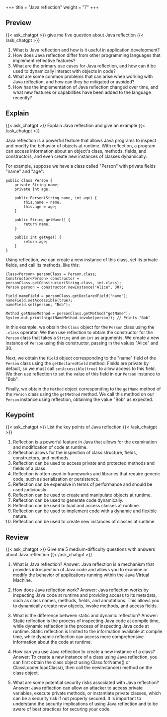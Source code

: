 +++
title = "Java reflection"
weight = "7"
+++
## Preview
{{< ask_chatgpt >}}
give me five question about Java reflection
{{< /ask_chatgpt >}}



1. What is Java reflection and how is it useful in application development?
2. How does Java reflection differ from other programming languages that implement reflective features?
3. What are the primary use cases for Java reflection, and how can it be used to dynamically interact with objects in code?
4. What are some common problems that can arise when working with Java reflection, and how can they be mitigated or avoided?
5. How has the implementation of Java reflection changed over time, and what new features or capabilities have been added to the language recently?   

## Explain
{{< ask_chatgpt >}}
Explain Java reflection and give an example
{{< /ask_chatgpt >}}



Java reflection is a powerful feature that allows Java programs to inspect and modify the behavior of objects at runtime. With reflection, a program can access information about an object's class, methods, fields, and constructors, and even create new instances of classes dynamically.

For example, suppose we have a class called "Person" with private fields "name" and "age":

```
public class Person {
    private String name;
    private int age;

    public Person(String name, int age) {
        this.name = name;
        this.age = age;
    }

    public String getName() {
        return name;
    }

    public int getAge() {
        return age;
    }
}
```

Using reflection, we can create a new instance of this class, set its private fields, and call its methods, like this:

```
Class<Person> personClass = Person.class;
Constructor<Person> constructor = personClass.getConstructor(String.class, int.class);
Person person = constructor.newInstance("Alice", 30);

Field nameField = personClass.getDeclaredField("name");
nameField.setAccessible(true);
nameField.set(person, "Bob");

Method getNameMethod = personClass.getMethod("getName");
System.out.println(getNameMethod.invoke(person)); // Prints "Bob"
```

In this example, we obtain the `Class` object for the `Person` class using the `.class` operator. We then use reflection to obtain the constructor for the `Person` class that takes a `String` and an `int` as arguments. We create a new instance of `Person` using this constructor, passing in the values "Alice" and 30.

Next, we obtain the `Field` object corresponding to the "name" field of the `Person` class using the `getDeclaredField` method. Fields are private by default, so we must call `setAccessible(true)` to allow access to this field. We then use reflection to set the value of this field in our `Person` instance to "Bob".

Finally, we obtain the `Method` object corresponding to the `getName` method of the `Person` class using the `getMethod` method. We call this method on our `Person` instance using reflection, obtaining the value "Bob" as expected.   

## Keypoint
{{< ask_chatgpt >}}
List the key points of Java reflection
{{< /ask_chatgpt >}}



1. Reflection is a powerful feature in Java that allows for the examination and modification of code at runtime.
2. Reflection allows for the inspection of class structure, fields, constructors, and methods.
3. Reflection can be used to access private and protected methods and fields of a class.
4. Reflection is often used in frameworks and libraries that require generic code, such as serialization or persistence.
5. Reflection can be expensive in terms of performance and should be used judiciously.
6. Reflection can be used to create and manipulate objects at runtime.
7. Reflection can be used to generate code dynamically.
8. Reflection can be used to load and access classes at runtime.
9. Reflection can be used to implement code with a dynamic and flexible nature.
10. Reflection can be used to create new instances of classes at runtime.   

## Review
{{< ask_chatgpt >}}
Give me 5 medium-difficulty questions with answers about Java reflection
{{< /ask_chatgpt >}}



1. What is Java reflection?
Answer: Java reflection is a mechanism that provides introspection of Java code and allows you to examine or modify the behavior of applications running within the Java Virtual Machine.

2. How does Java reflection work?
Answer: Java reflection works by inspecting Java code at runtime and providing access to its metadata, such as class names, methods, fields, and annotations. This allows you to dynamically create new objects, invoke methods, and access fields.

3. What is the difference between static and dynamic reflection?
Answer: Static reflection is the process of inspecting Java code at compile time, while dynamic reflection is the process of inspecting Java code at runtime. Static reflection is limited to the information available at compile time, while dynamic reflection can access more comprehensive information about the code at runtime.

4. How can you use Java reflection to create a new instance of a class?
Answer: To create a new instance of a class using Java reflection, you can first obtain the class object using Class.forName() or ClassLoader.loadClass(), then call the newInstance() method on the class object.

5. What are some potential security risks associated with Java reflection?
Answer: Java reflection can allow an attacker to access private variables, execute private methods, or instantiate private classes, which can be a security risk if not properly secured. It is important to understand the security implications of using Java reflection and to be aware of best practices for securing your code.   

